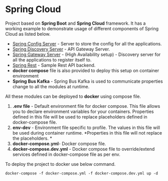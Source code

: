 # Spring Cloud

   Project based on **Spring Boot** and **Spring Cloud** framework. It has a working example to demonstrate usage of different components of Spring Cloud as listed below.
* [Spring Config Server](./spring-config-server) - Server to store the config for all the applications.
* [Spring Discovery Server](./spring-discovery-server) - API Gateway Server.
* [Spring Gateway Server](./spring-gateway) - (High Availability setup) - Discovery server for all the applications to register itself to.
* [Spring Rest](./spring-rest) - Sample Rest API backend.
* **docker compose** file is also provided to deploy this setup on container environment
* **Spring Bus Kafka** - Spring Bus Kafka is used to communicate properties change to all the modules at runtime. 

All these modules can be deployed to **docker** using compose file. 
1.  **.env file** - Default environment file for docker compose. This file allows you to declare environment variables for your containers. Properties defined in this file will be used to replace placeholders defined in docker-compose file.
2. **env-dev** - Environment file specific to profile. The values in this file will be used during container runtime. *Properties in this file will not replace the placeholders. *
3. **docker-compose.yml**- Docker compose file.
4. **docker-compose.dev.yml** - Docker compose file to override/extend services defined in docker-compose file as per env.

To deploy the project to docker use below command.

`docker-compose -f docker-compose.yml -f docker-compose.dev.yml up -d`

